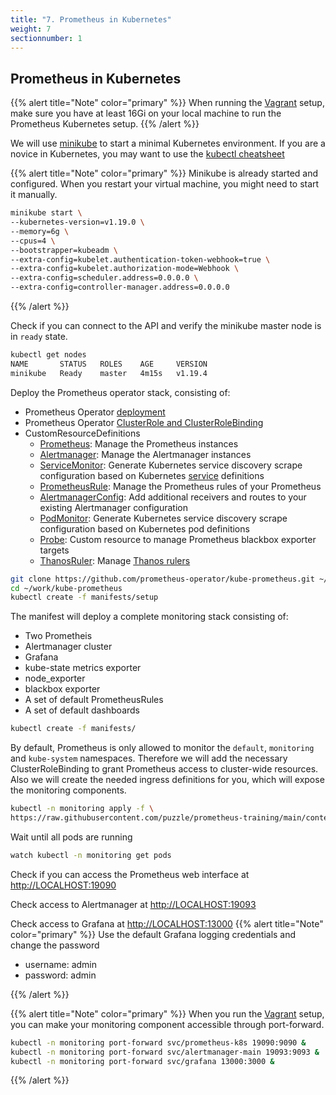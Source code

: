```yaml
---
title: "7. Prometheus in Kubernetes"
weight: 7
sectionnumber: 1
---
```


## Prometheus in Kubernetes

{{% alert title="Note" color="primary" %}}
When running the [Vagrant](https://prometheus-training.puzzle.ch/setup/) setup, make sure you have at least 16Gi on your local machine to run the Prometheus Kubernetes setup.
{{% /alert %}}

We will use [minikube](https://minikube.sigs.k8s.io/docs/start/) to start a minimal Kubernetes environment. If you are a novice in Kubernetes, you may want to use the [kubectl cheatsheet](https://kubernetes.io/docs/reference/kubectl/cheatsheet/)

{{% alert title="Note" color="primary" %}}
Minikube is already started and configured. When you restart your virtual machine, you might need to start it manually.

```bash
minikube start \
--kubernetes-version=v1.19.0 \
--memory=6g \
--cpus=4 \
--bootstrapper=kubeadm \
--extra-config=kubelet.authentication-token-webhook=true \
--extra-config=kubelet.authorization-mode=Webhook \
--extra-config=scheduler.address=0.0.0.0 \
--extra-config=controller-manager.address=0.0.0.0
```

{{% /alert %}}

Check if you can connect to the API and verify the minikube master node is in `ready` state.

```bash
kubectl get nodes
NAME       STATUS   ROLES    AGE     VERSION
minikube   Ready    master   4m15s   v1.19.4
```

Deploy the Prometheus operator stack, consisting of:

* Prometheus Operator [deployment](https://kubernetes.io/docs/concepts/workloads/controllers/deployment/)
* Prometheus Operator [ClusterRole and ClusterRoleBinding](https://kubernetes.io/docs/reference/access-authn-authz/rbac/#rolebinding-and-clusterrolebinding)
* CustomResourceDefinitions
  * [Prometheus](https://github.com/prometheus-operator/prometheus-operator/blob/master/Documentation/api.md#prometheus): Manage the Prometheus instances
  * [Alertmanager](https://github.com/prometheus-operator/prometheus-operator/blob/master/Documentation/api.md#alertmanager): Manage the Alertmanager instances
  * [ServiceMonitor](https://github.com/prometheus-operator/prometheus-operator/blob/master/Documentation/api.md#servicemonitor): Generate Kubernetes service discovery scrape configuration based on Kubernetes [service](https://kubernetes.io/docs/concepts/services-networking/service/) definitions
  * [PrometheusRule](https://github.com/prometheus-operator/prometheus-operator/blob/master/Documentation/api.md#prometheusrule): Manage the Prometheus rules of your Prometheus
  * [AlertmanagerConfig](https://github.com/prometheus-operator/prometheus-operator/blob/master/Documentation/api.md#alertmanagerconfig): Add additional receivers and routes to your existing Alertmanager configuration
  * [PodMonitor](https://github.com/prometheus-operator/prometheus-operator/blob/master/Documentation/api.md#podmonitor): Generate Kubernetes service discovery scrape configuration based on Kubernetes pod definitions
  * [Probe](https://github.com/prometheus-operator/prometheus-operator/blob/master/Documentation/api.md#probe): Custom resource to manage Prometheus blackbox exporter targets
  * [ThanosRuler](https://github.com/prometheus-operator/prometheus-operator/blob/master/Documentation/api.md#thanosruler): Manage [Thanos rulers](https://github.com/thanos-io/thanos/blob/main/docs/components/rule.md)

```bash
git clone https://github.com/prometheus-operator/kube-prometheus.git ~/work/kube-prometheus
cd ~/work/kube-prometheus
kubectl create -f manifests/setup
```

The manifest will deploy a complete monitoring stack consisting of:

* Two Prometheis
* Alertmanager cluster
* Grafana
* kube-state metrics exporter
* node_exporter
* blackbox exporter
* A set of default PrometheusRules
* A set of default dashboards

```bash
kubectl create -f manifests/
```

By default, Prometheus is only allowed to monitor the `default`, `monitoring` and `kube-system` namespaces. Therefore we will add the necessary ClusterRoleBinding to grant Prometheus access to cluster-wide resources. Also we will create the needed ingress definitions for you, which will expose the monitoring components.

```bash
kubectl -n monitoring apply -f \
https://raw.githubusercontent.com/puzzle/prometheus-training/main/content/en/docs/07/resources.yaml
```

Wait until all pods are running

```bash
watch kubectl -n monitoring get pods
```

Check if you can access the Prometheus web interface at <http://LOCALHOST:19090>

Check access to Alertmanager at <http://LOCALHOST:19093>

Check access to Grafana at <http://LOCALHOST:13000>
{{% alert title="Note" color="primary" %}}
Use the default Grafana logging credentials and change the password

* username: admin
* password: admin

{{% /alert %}}

{{% alert title="Note" color="primary" %}}
When you run the [Vagrant](https://prometheus-training.puzzle.ch/setup/) setup, you can make your monitoring component accessible through port-forward.

```bash
kubectl -n monitoring port-forward svc/prometheus-k8s 19090:9090 &
kubectl -n monitoring port-forward svc/alertmanager-main 19093:9093 &
kubectl -n monitoring port-forward svc/grafana 13000:3000 &
```

{{% /alert %}}
